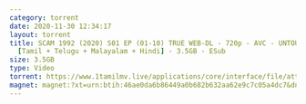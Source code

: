```yaml
---
category: torrent
date: 2020-11-30 12:34:17
layout: torrent
title: SCAM 1992 (2020) S01 EP (01-10) TRUE WEB-DL - 720p - AVC - UNTOUCHED -
  [Tamil + Telugu + Malayalam + Hindi] - 3.5GB - ESub
size: 3.5GB
type: Video
torrent: https://www.1tamilmv.live/applications/core/interface/file/attachment.php?id=69377
magnet: magnet:?xt=urn:btih:46ae0da6b86449a0b682b632aa62e9c7c05a4dc7&dn=www.1TamilMV.live%20-%20SCAM%201992%20(2020)%20S01%20EP%20(01-10)%20TRUE%20WEB-DL%20-%20720p%20-%20%5bTam%20%2b%20Tel%20%2b%20Mal%20%2b%20Hin%5d%20-%203.5GB%20-%20ESub&tr=udp%3a%2f%2fp4p.arenabg.com%3a1337%2fannounce&tr=http%3a%2f%2fpow7.com%3a80%2fannounce&tr=udp%3a%2f%2ftracker.tiny-vps.com%3a6969%2fannounce&tr=http%3a%2f%2ftracker2.itzmx.com%3a6961%2fannounce&tr=udp%3a%2f%2f151.80.120.114%3a2710%2fannounce&tr=udp%3a%2f%2f9.rarbg.com%3a2790%2fannounce&tr=udp%3a%2f%2f9.rarbg.to%3a2740%2fannounce&tr=udp%3a%2f%2fopen.stealth.si%3a80%2fannounce&tr=udp%3a%2f%2ftracker.leechers-paradise.org%3a6969%2fannounce&tr=udp%3a%2f%2ftracker.opentrackr.org%3a1337%2fannounce&tr=http%3a%2f%2ft.nyaatracker.com%3a80%2fannounce
---
```

